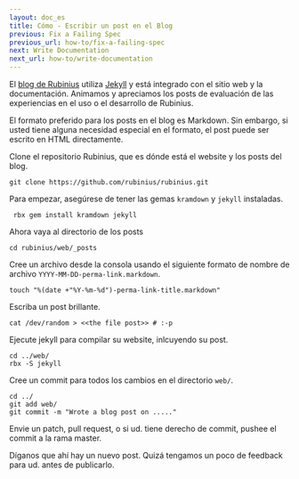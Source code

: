 ```yaml
---
layout: doc_es
title: Cómo - Escribir un post en el Blog
previous: Fix a Failing Spec
previous_url: how-to/fix-a-failing-spec
next: Write Documentation
next_url: how-to/write-documentation
---
```


El [blog de Rubinius][1] utiliza [Jekyll][2] y está integrado con el sitio web y
la documentación. Animamos y apreciamos los posts de evaluación de las
experiencias en el uso o el desarrollo de Rubinius.

El formato preferido para los posts en el blog es Markdown. Sin embargo, si usted
tiene alguna necesidad especial en el formato, el post puede ser escrito en HTML
directamente.

Clone el repositorio Rubinius, que es dónde está el website y los posts del blog.

    git clone https://github.com/rubinius/rubinius.git

Para empezar, asegúrese de tener las gemas `kramdown` y `jekyll` instaladas.

     rbx gem install kramdown jekyll

Ahora vaya al directorio de los posts

    cd rubinius/web/_posts

Cree un archivo desde la consola usando el siguiente formato
de nombre de archivo `YYYY-MM-DD-perma-link.markdown`.

    touch "%(date +"%Y-%m-%d")-perma-link-title.markdown"

Escriba un post brillante.

    cat /dev/random > <<the file post>> # :-p

Ejecute jekyll para compilar su website, inlcuyendo su post.

    cd ../web/
    rbx -S jekyll

Cree un commit para todos los cambios en el directorio `web/`.

    cd ../
    git add web/
    git commit -m "Wrote a blog post on ....."

Envie un patch, pull request, o si ud. tiene derecho de commit, pushee
el commit a la rama master.

Díganos que ahí hay un nuevo post. Quizá tengamos un poco de feedback
para ud. antes de publicarlo.

[1]: /blog "Rubinius' Blog"
[2]: https://github.com/mojombo/jekyll "Mojombo's Jekyll"

